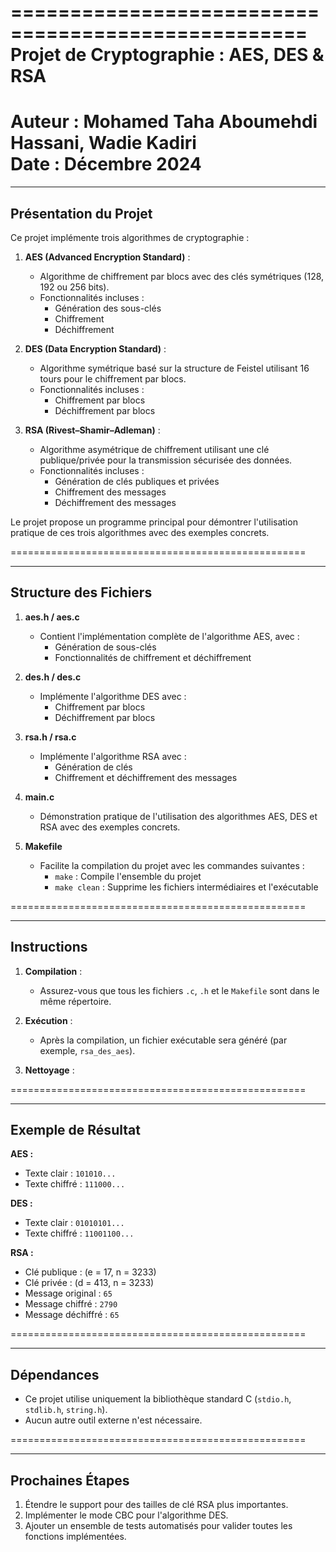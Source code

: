 ===================================================
            Projet de Cryptographie : AES, DES & RSA
===================================================
Auteur : Mohamed Taha Aboumehdi Hassani, Wadie Kadiri  
Date : Décembre 2024  
===================================================

-----------------
Présentation du Projet
-----------------
Ce projet implémente trois algorithmes de cryptographie :

1. **AES (Advanced Encryption Standard)** :
   - Algorithme de chiffrement par blocs avec des clés symétriques (128, 192 ou 256 bits).
   - Fonctionnalités incluses :  
     - Génération des sous-clés  
     - Chiffrement  
     - Déchiffrement  

2. **DES (Data Encryption Standard)** :
   - Algorithme symétrique basé sur la structure de Feistel utilisant 16 tours pour le chiffrement par blocs.
   - Fonctionnalités incluses :  
     - Chiffrement par blocs  
     - Déchiffrement par blocs  

3. **RSA (Rivest–Shamir–Adleman)** :
   - Algorithme asymétrique de chiffrement utilisant une clé publique/privée pour la transmission sécurisée des données.
   - Fonctionnalités incluses :  
     - Génération de clés publiques et privées  
     - Chiffrement des messages  
     - Déchiffrement des messages  

Le projet propose un programme principal pour démontrer l'utilisation pratique de ces trois algorithmes avec des exemples concrets.

===================================================

-----------------
Structure des Fichiers
-----------------
1. **aes.h / aes.c**  
   - Contient l'implémentation complète de l'algorithme AES, avec :  
     - Génération de sous-clés  
     - Fonctionnalités de chiffrement et déchiffrement  

2. **des.h / des.c**  
   - Implémente l'algorithme DES avec :  
     - Chiffrement par blocs  
     - Déchiffrement par blocs  

3. **rsa.h / rsa.c**  
   - Implémente l'algorithme RSA avec :  
     - Génération de clés  
     - Chiffrement et déchiffrement des messages  

4. **main.c**  
   - Démonstration pratique de l'utilisation des algorithmes AES, DES et RSA avec des exemples concrets.  

5. **Makefile**  
   - Facilite la compilation du projet avec les commandes suivantes :  
     - `make` : Compile l'ensemble du projet  
     - `make clean` : Supprime les fichiers intermédiaires et l'exécutable  

===================================================

-----------------
Instructions
-----------------
1. **Compilation** :
   - Assurez-vous que tous les fichiers `.c`, `.h` et le `Makefile` sont dans le même répertoire.
   

2. **Exécution** :
   - Après la compilation, un fichier exécutable sera généré (par exemple, `rsa_des_aes`).  
 

3. **Nettoyage** :
  

===================================================

-----------------
Exemple de Résultat
-----------------
**AES :**  
- Texte clair : `101010...`  
- Texte chiffré : `111000...`  

**DES :**  
- Texte clair : `01010101...`  
- Texte chiffré : `11001100...`  

**RSA :**  
- Clé publique : (e = 17, n = 3233)  
- Clé privée : (d = 413, n = 3233)  
- Message original : `65`  
- Message chiffré : `2790`  
- Message déchiffré : `65`  

===================================================

-----------------
Dépendances
-----------------
- Ce projet utilise uniquement la bibliothèque standard C (`stdio.h`, `stdlib.h`, `string.h`).  
- Aucun autre outil externe n'est nécessaire.  

===================================================

-----------------
Prochaines Étapes
-----------------
1. Étendre le support pour des tailles de clé RSA plus importantes.  
2. Implémenter le mode CBC pour l'algorithme DES.  
3. Ajouter un ensemble de tests automatisés pour valider toutes les fonctions implémentées.  
